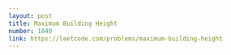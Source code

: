 ```yaml
---
layout: post
title: Maximum Building Height
number: 1840
link: https://leetcode.com/problems/maximum-building-height
---
```

